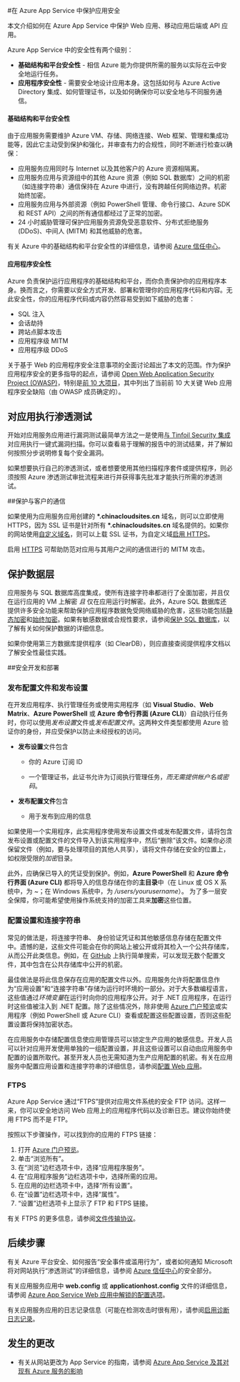<properties
	pageTitle="在 Azure App Service 中保护应用安全"
	description="了解如何在 Azure App Service 中保护 Web 应用、移动应用后端或 API 应用。"
	services="app-service"
	documentationCenter=""
	authors="cephalin"
	manager="wpickett"
	editor=""/>

<tags
	ms.service="app-service"
	ms.workload="na"
	ms.tgt_pltfrm="na"
	ms.devlang="multiple"
	ms.topic="article"
	ms.date="01/12/2016"
	wacn.date="03/28/2017"
	ms.author="cephalin"/>


#在 Azure App Service 中保护应用安全

本文介绍如何在 Azure App Service 中保护 Web 应用、移动应用后端或 API 应用。

Azure App Service 中的安全性有两个级别：

- **基础结构和平台安全性** - 相信 Azure 能为你提供所需的服务以实际在云中安全地运行任务。
- **应用程序安全性** - 需要安全地设计应用本身。这包括如何与 Azure Active Directory 集成、如何管理证书，以及如何确保你可以安全地与不同服务通信。

#### 基础结构和平台安全性
由于应用服务需要维护 Azure VM、存储、网络连接、Web 框架、管理和集成功能等，因此它主动受到保护和强化，并审查有力的合规性，同时不断进行检查以确保：

- 应用服务应用同时与 Internet 以及其他客户的 Azure 资源相隔离。
- 应用服务应用与资源组中的其他 Azure 资源（例如 SQL 数据库）之间的机密（如连接字符串）通信保持在 Azure 中进行，没有跨越任何网络边界。机密始终加密。
- 应用服务应用与外部资源（例如 PowerShell 管理、命令行接口、Azure SDK 和 REST API）之间的所有通信都经过了正常的加密。
- 24 小时威胁管理可保护应用服务资源免受恶意软件、分布式拒绝服务 (DDoS)、中间人 (MITM) 和其他威胁的危害。

有关 Azure 中的基础结构和平台安全性的详细信息，请参阅 [Azure 信任中心](/support/trust-center/security/)。

#### 应用程序安全性

Azure 负责保护运行应用程序的基础结构和平台，而你负责保护你的应用程序本身。换而言之，你需要以安全方式开发、部署和管理你的应用程序代码和内容。无此安全性，你的应用程序代码或内容仍然容易受到如下威胁的危害：

- SQL 注入
- 会话劫持
- 跨站点脚本攻击
- 应用程序级 MITM
- 应用程序级 DDoS

关于基于 Web 的应用程序安全注意事项的全面讨论超出了本文的范围。作为保护应用程序安全的更多指导的起点，请参阅 [Open Web Application Security Project (OWASP)](https://www.owasp.org/index.php/Main_Page)，特别是[前 10 大项目](https://www.owasp.org/index.php/Category:OWASP_Top_Ten_Project)，其中列出了当前前 10 大关键 Web 应用程序安全缺陷（由 OWASP 成员确定的）。

## 对应用执行渗透测试

开始对应用服务应用进行漏洞测试最简单方法之一是使用[与 Tinfoil Security 集成](https://azure.microsoft.com/blog/web-vulnerability-scanning-for-azure-app-service-powered-by-tinfoil-security/)对应用执行一键式漏洞扫描。你可以查看易于理解的报告中的测试结果，并了解如何按照分步说明修复每个安全漏洞。

如果想要执行自己的渗透测试，或者想要使用其他扫描程序套件或提供程序，则必须按照 Azure 渗透测试审批流程来进行并获得事先批准才能执行所需的渗透测试。

##<a name="https"></a>保护与客户的通信

如果使用为应用服务应用创建的 **\*.chinacloudsites.cn** 域名，则可以立即使用 HTTPS，因为 SSL 证书是针对所有 **\*.chinacloudsites.cn** 域名提供的。如果你的网站使用[自定义域名](/documentation/articles/web-sites-custom-domain-name/)，则可以上载 SSL 证书，为自定义域[启用 HTTPS](/documentation/articles/web-sites-configure-ssl-certificate/)。

启用 [HTTPS](https://en.wikipedia.org/wiki/HTTPS) 可帮助防范对应用与其用户之间的通信进行的 MITM 攻击。

## 保护数据层

应用服务与 SQL 数据库高度集成，使所有连接字符串都进行了全面加密，并且仅在运行应用的 VM 上解密 *且* 仅在应用运行时解密。此外，Azure SQL 数据库还提供许多安全功能来帮助保护应用程序数据免受网络威胁的危害，这些功能包括[静态加密](https://msdn.microsoft.com/zh-cn/library/dn948096.aspx)和[始终加密](https://msdn.microsoft.com/zh-cn/library/mt163865.aspx)。如果有敏感数据或合规性要求，请参阅[保护 SQL 数据库](/documentation/articles/sql-database-security-overview/)，以了解有关如何保护数据的详细信息。

如果你使用第三方数据库提供程序（如 ClearDB），则应直接查阅提供程序文档以了解安全性最佳实践。

##<a name="develop"></a>安全开发和部署

### 发布配置文件和发布设置

在开发应用程序、执行管理任务或使用实用程序（如 **Visual Studio**、**Web Matrix**、**Azure PowerShell** 或 **Azure 命令行界面 (Azure CLI)**）自动执行任务时，你可以使用*发布设置*文件或*发布配置文件*。这两种文件类型都使用 Azure 验证你的身份，并应受保护以防止未经授权的访问。

* **发布设置**文件包含

	* 你的 Azure 订阅 ID

	* 一个管理证书，此证书允许为订阅执行管理任务，*而无需提供帐户名或密码*。

* **发布配置文件**包含

	* 用于发布到应用的信息

如果使用一个实用程序，此实用程序使用发布设置文件或发布配置文件，请将包含发布设置或配置文件的文件导入到该实用程序中，然后“删除”该文件。如果你必须保留文件（例如，要与处理项目的其他人共享），请将文件存储在安全的位置上，如权限受限的*加密*目录。

此外，应确保已导入的凭证受到保护。例如，**Azure PowerShell** 和 **Azure 命令行界面 (Azure CLI)** 都将导入的信息存储在你的**主目录**中（在 Linux 或 OS X 系统中，为 *~*；在 Windows 系统中，为 */users/yourusername*）。 为了多一层安全保障，你可能希望使用操作系统支持的加密工具来**加密**这些位置。

### 配置设置和连接字符串
常见的做法是，将连接字符串、 身份验证凭证和其他敏感信息存储在配置文件中。遗憾的是，这些文件可能会在你的网站上被公开或将其检入一个公共存储库，从而公开此类信息。例如，在 [GitHub](https://github.com) 上执行简单搜索，可以发现无数个配置文件，其中包含在公共存储库中公开的机密。

最佳做法是将此信息保存在应用的配置文件以外。应用服务允许将配置信息作为“应用设置”和“连接字符串”存储为运行时环境的一部分。对于大多数编程语言，这些值通过*环境变量*在运行时向你的应用程序公开。对于 .NET 应用程序，在运行时这些值被注入到 .NET 配置。除了这些情况外，除非使用 [Azure 门户预览](https://portal.azure.cn)或实用程序（例如 PowerShell 或 Azure CLI）查看或配置这些配置设置，否则这些配置设置将保持加密状态。

在应用服务中存储配置信息使应用管理员可以锁定生产应用的敏感信息。开发人员可以针对应用开发使用单独的一组配置设置，并且这些设置可以自动由应用服务中配置的设置所取代。甚至开发人员也无需知道为生产应用配置的机密。有关在应用服务中配置应用设置和连接字符串的详细信息，请参阅[配置 Web 应用](/documentation/articles/web-sites-configure/)。

### FTPS

Azure App Service 通过“FTPS”提供对应用文件系统的安全 FTP 访问。这样一来，你可以安全地访问 Web 应用上的应用程序代码以及诊断日志。建议你始终使用 FTPS 而不是 FTP。

按照以下步骤操作，可以找到你的应用的 FTPS 链接：

1. 打开 [Azure 门户预览](https://portal.azure.cn)。
2. 单击“浏览所有”。
3. 在“浏览”边栏选项卡中，选择“应用程序服务”。
4. 在“应用程序服务”边栏选项卡中，选择所需的应用。
5. 在应用的边栏选项卡中，选择“所有设置”。
6. 在“设置”边栏选项卡中，选择“属性”。
7. “设置”边栏选项卡上显示了 FTP 和 FTPS 链接。

有关 FTPS 的更多信息，请参阅[文件传输协议](http://en.wikipedia.org/wiki/File_Transfer_Protocol)。

## 后续步骤

有关 Azure 平台安全、如何报告“安全事件或滥用行为”，或者如何通知 Microsoft 将对网站执行“渗透测试”的详细信息，请参阅 [Azure 信任中心](/support/trust-center/security/)的安全部分。

有关应用服务应用中 **web.config** 或 **applicationhost.config** 文件的详细信息，请参阅 [Azure App Service Web 应用中解锁的配置选项](https://azure.microsoft.com/blog/2014/01/28/more-to-explore-configuration-options-unlocked-in-windows-azure-web-sites/)。

有关应用服务应用的日志记录信息（可能在检测攻击时很有用），请参阅[启用诊断日志记录](/documentation/articles/web-sites-enable-diagnostic-log/)。

## 发生的更改

* 有关从网站更改为 App Service 的指南，请参阅 [Azure App Service 及其对现有 Azure 服务的影响](/documentation/articles/app-service-changes-existing-services/)

<!---HONumber=Mooncake_Quality_Review_1202_2016-->